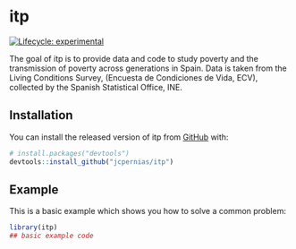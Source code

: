 
# itp

<!-- badges: start -->
[![Lifecycle: experimental](https://img.shields.io/badge/lifecycle-experimental-orange.svg)](https://www.tidyverse.org/lifecycle/#experimental)
<!-- badges: end -->

The goal of itp is to provide data and code to study poverty and the transmission of poverty across generations in Spain. Data is taken from the Living Conditions Survey,  (Encuesta de Condiciones de Vida, ECV), collected by the Spanish Statistical Office, INE.

## Installation

You can install the released version of itp from [GitHub](https://github.com/) with:

``` r
# install.packages("devtools")
devtools::install_github("jcpernias/itp")
```

## Example

This is a basic example which shows you how to solve a common problem:

``` r
library(itp)
## basic example code
```

